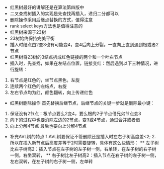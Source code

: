 * 红黑树最好的讲解还是在算法第四版中
* 二叉查找树插入的实现是先查找再插入，递归二分都可以
* 删除操作采用后继点替换的方式，值得注意
* rank select keys方法也是值得注意的
* 红黑树来源于23树
* 23树始终保持完美平衡
* 插入时结点由2变3也有可能变4，变4后向上分裂，一直向上直到遇到根或者2节点
* 红黑树将23树的3结点拆成红色链接的两个和一个叶右节点
* 插入时，先查找，如果在左结点位置，链接变红：然后遇到以下三种情况，进行旋转：
1. 右节点是红色的，坐节点黑色，左旋
2. 连续两个红色的左结点，右旋
3. 左右节点均为红，颜色翻转，向上传递红色
* 红黑树删除操作
首先替换后继节点，后继节点的关键一步就是删除最小键：
1. 保证没有2节点：根节点要么2变4，要么根的2子节点借兄弟节点变3
2. 向下的过程中也要消除左边的2节点，变3或4节点，通过合并或者借
3. 向上分解4节点
最后也要向上分解4节点
* 补充AVL树的特点
1.AVL树要保证不管删除还是插入时左右子树高度差<2;
2.所以在插入新节点后高度差等于2时需要旋转，具体有这么些情形：
  ** 左子树比右子树高2：插入节点在左子树的左子树一侧，右单转，在左子树的右子树一侧，右坐双转，
  ** 右子树比左子树高2：插入节点在右子树的左子树一侧，左右双转，在左子树的右子树一侧，左单转
